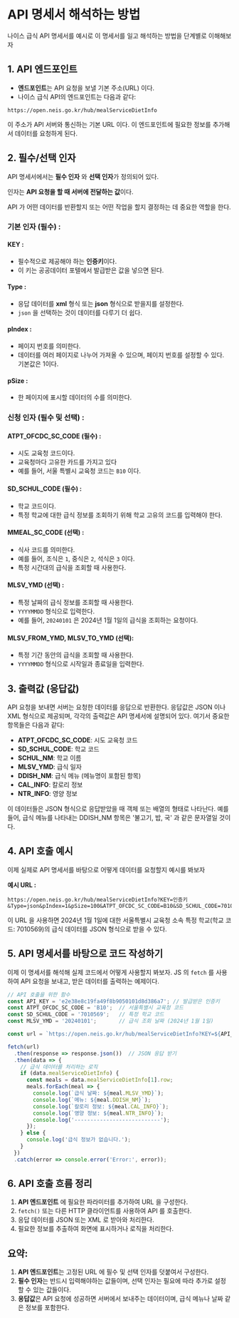 API 명세서 해석하는 방법
===
나이스 급식 API 명세서를 예시로 이 명세서를 일고 해석하는 방법을 단계별로 이해해보자

## 1. API 엔드포인트
- **엔드포인트**는 API 요청을 보낼 기본 주소(URL) 이다.
- 나이스 급식 API의 엔드포인트는 다음과 같다:
```arduino
https://open.neis.go.kr/hub/mealServiceDietInfo
```
이 주소가 API 서버와 통신하는 기본 URL 이다. 이 엔드포인트에 필요한 정보를 추가해서 데이터를 요청하게 된다.

## 2. 필수/선택 인자
API 명세서에서는 **필수 인자** 와 **선택 인자**가 정의되어 있다.

인자는 **API 요청을 할 때 서버에 전달하는 값**이다.

API 가 어떤 데이터를 반환할지 또는 어떤 작업을 할지 결정하는 데 중요한 역할을 한다.

### 기본 인자 (필수) :
#### KEY :
-  필수적으로 제공해야 하는 **인증키**이다. 
- 이 키는 공공데이터 포텔에서 발급받은 값을 넣으면 된다.

#### Type :
- 응답 데이터를 **xml** 형식 또는 **json** 형식으로 받을지를 설정한다. 
- `json` 을 선택하는 것이 데이터를 다루기 더 쉽다.

#### pIndex :
- 페이지 번호를 의미한다.
- 데이터를 여러 페이지로 나누어 가져올 수 있으며, 페이지 번호를 설정할 수 있다. 기본값은 1이다.

#### pSize :
- 한 페이지에 표시할 데이터의 수를 의미한다. 

### 신청 인자 (필수 및 선택) : 

#### ATPT_OFCDC_SC_CODE (필수) :
- 시도 교육청 코드이다.
- 교육청마다 고유한 카드를 가지고 있다 
- 예를 들어, 서울 특별시 교육청 코드는 `B10` 이다.

#### SD_SCHUL_CODE (필수) :
- 학교 코드이다.
- 특정 학교에 대한 급식 정보를 조회하기 위해 학교 고유의 코드를 입력해야 한다.

#### MMEAL_SC_CODE (선택) :
- 식사 코드를 의미한다.
- 예를 들어, 조식은 `1`, 중식은 `2`, 석식은 `3` 이다. 
- 특정 시간대의 급식을 조회할 때 사용한다.

#### MLSV_YMD (선택) :
- 특정 날짜의 급식 정보를 조회할 때 사용한다.
- `YYYYMMDD` 형식으로 입력한다.
- 예를 들어, `20240101` 은 2024년 1월 1일의 급식을 조회하는 요청이다.

#### MLSV_FROM_YMD, MLSV_TO_YMD (선택):
- 특정 기간 동안의 급식을 조회할 때 사용한다.
- `YYYYMMDD` 형식으로 시작일과 종료일을 입력한다.

## 3. 출력값 (응답값)
API 요청을 보내면 서버는 요청한 데이터를 응답으로 반환한다. 응답값은 JSON 이나 XML 형식으로 제공되며, 각각의 출력값은 API 명세서에 설명되어 있다. 여기서 중요한 항목들은 다음과 같다:

- **ATPT_OFCDC_SC_CODE**: 시도 교육청 코드
- **SD_SCHUL_CODE**: 학교 코드
- **SCHUL_NM**: 학교 이름
- **MLSV_YMD**: 급식 일자
- **DDISH_NM**: 급식 메뉴 (메뉴명이 포함된 항목)
- **CAL_INFO**: 칼로리 정보
- **NTR_INFO**: 영양 정보

이 데이터들은 JSON 형식으로 응답받았을 때 객체 또는 배열의 형태로 나타난다. 예를 들어, 급식 메뉴를 나타내는 DDISH_NM 항목은 '불고기, 밥, 국' 과 같은 문자열일 것이다.

## 4. API 호출 예시
이제 실제로 API 명세서를 바탕으로 어떻게 데이터를 요청할지 예시를 봐보자

**예시 URL :**
```
https://open.neis.go.kr/hub/mealServiceDietInfo?KEY=인증키&Type=json&pIndex=1&pSize=100&ATPT_OFCDC_SC_CODE=B10&SD_SCHUL_CODE=7010569&MLSV_YMD=20240101
```
이 URL 을 사용하면 2024년 1월 1일에 대한 서울특별시 교육청 소속 특정 학교(학교 코드: 7010569)의 급식 데이터를 JSON 형식으로 받을 수 있다.

## 5. API 명세서를 바탕으로 코드 작성하기
이제 이 명세서를 해석해 실제 코드에서 어떻게 사용할지 봐보자. JS 의 `fetch` 를 사용하여 API 요청을 보내고, 받은 데이터를 출력하는 예제이다.

```js
// API 호출을 위한 함수
const API_KEY = 'e2e38e8c19fa49f8b9050101d8d386a7'; // 발급받은 인증키
const ATPT_OFCDC_SC_CODE = 'B10';  // 서울특별시 교육청 코드
const SD_SCHUL_CODE = '7010569';   // 특정 학교 코드
const MLSV_YMD = '20240101';       // 급식 조회 날짜 (2024년 1월 1일)

const url = `https://open.neis.go.kr/hub/mealServiceDietInfo?KEY=${API_KEY}&Type=json&pIndex=1&pSize=100&ATPT_OFCDC_SC_CODE=${ATPT_OFCDC_SC_CODE}&SD_SCHUL_CODE=${SD_SCHUL_CODE}&MLSV_YMD=${MLSV_YMD}`;

fetch(url)
  .then(response => response.json())  // JSON 응답 받기
  .then(data => {
    // 급식 데이터를 처리하는 로직
    if (data.mealServiceDietInfo) {
      const meals = data.mealServiceDietInfo[1].row;
      meals.forEach(meal => {
        console.log(`급식 날짜: ${meal.MLSV_YMD}`);
        console.log(`메뉴: ${meal.DDISH_NM}`);
        console.log(`칼로리 정보: ${meal.CAL_INFO}`);
        console.log(`영양 정보: ${meal.NTR_INFO}`);
        console.log('---------------------------');
      });
    } else {
      console.log('급식 정보가 없습니다.');
    }
  })
  .catch(error => console.error('Error:', error));

```

## 6. API 호출 흐름 정리
1. **API 엔드포인트** 에 필요한 파라미터를 추가하여 URL 을 구성한다.
2. `fetch()` 또는 다른 HTTP 클라이언트를 사용하여 API 를 호출한다.
3. 응답 데이터를 JSON 또는 XML 로 받아와 처리한다.
4. 필요한 정보를 추출하여 화면에 표시하거나 로직을 처리한다.

## 요약:
1. **API 엔드포인트**는 고정된 URL 에 필수 및 선택 인자를 덧붙여서 구성한다.
2. **필수 인자**는 반드시 입력해야하는 값들이며, 선택 인자는 필요에 따라 추가로 설정할 수 있는 값들이다.
3. **응답값**은 API 요청에 성공하면 서버에서 보내주는 데이터이며, 급식 메뉴나 날짜 같은 정보를 포함한다.